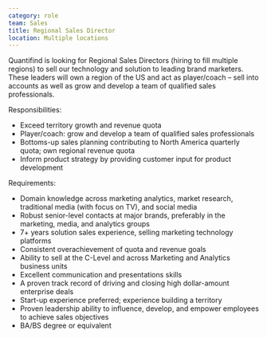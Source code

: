 ```yaml
---
category: role
team: Sales
title: Regional Sales Director
location: Multiple locations
---
```

 
Quantifind is looking for Regional Sales Directors (hiring to fill multiple regions) to sell our technology and solution to leading brand marketers. These leaders will own a region of the US and act as player/coach – sell into accounts as well as grow and develop a team of qualified sales professionals.
 
Responsibilities:
* Exceed territory growth and revenue quota
* Player/coach: grow and develop a team of qualified sales professionals
* Bottoms-up sales planning contributing to North America quarterly quota; own regional revenue quota
* Inform product strategy by providing customer input for product development

Requirements:
* Domain knowledge across marketing analytics, market research, traditional media (with focus on TV), and social media
* Robust senior-level contacts at major brands, preferably in the marketing, media, and analytics groups
* 7+ years solution sales experience, selling marketing technology platforms
* Consistent overachievement of quota and revenue goals
* Ability to sell at the C-Level and across Marketing and Analytics business units
* Excellent communication and presentations skills
* A proven track record of driving and closing high dollar-amount enterprise deals
* Start-up experience preferred; experience building a territory
* Proven leadership ability to influence, develop, and empower employees to achieve sales objectives
* BA/BS degree or equivalent

